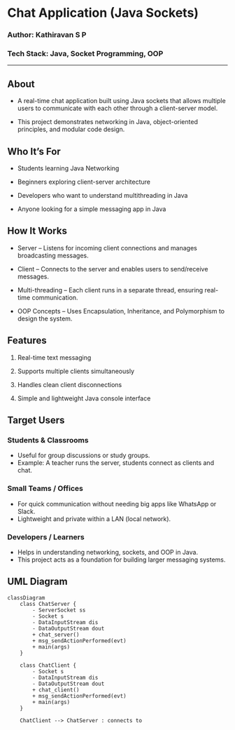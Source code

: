 # Chat Application (Java Sockets)

### Author: Kathiravan S P <br>

### Tech Stack: Java, Socket Programming, OOP
---
## About
  - A real-time chat application built using Java sockets that allows multiple users to communicate with each other through a client-server model. <br>
  
  - This project demonstrates networking in Java, object-oriented principles, and modular code design.


## Who It’s For

* Students learning Java Networking

* Beginners exploring client-server architecture

* Developers who want to understand multithreading in Java

* Anyone looking for a simple messaging app in Java

## How It Works

+ Server – Listens for incoming client connections and manages broadcasting messages.

+ Client – Connects to the server and enables users to send/receive messages.

+ Multi-threading – Each client runs in a separate thread, ensuring real-time communication.

+ OOP Concepts – Uses Encapsulation, Inheritance, and Polymorphism to design the system.

 ## Features

1)  Real-time text messaging

2) Supports multiple clients simultaneously

3) Handles clean client disconnections

4) Simple and lightweight Java console interface

## Target Users

### Students & Classrooms
- Useful for group discussions or study groups.  
- Example: A teacher runs the server, students connect as clients and chat.  

### Small Teams / Offices
- For quick communication without needing big apps like WhatsApp or Slack.  
- Lightweight and private within a LAN (local network).  

### Developers / Learners
- Helps in understanding networking, sockets, and OOP in Java.  
- This project acts as a foundation for building larger messaging systems.

## UML Diagram

```mermaid
classDiagram
    class ChatServer {
        - ServerSocket ss
        - Socket s
        - DataInputStream dis
        - DataOutputStream dout
        + chat_server()
        + msg_sendActionPerformed(evt)
        + main(args)
    }

    class ChatClient {
        - Socket s
        - DataInputStream dis
        - DataOutputStream dout
        + chat_client()
        + msg_sendActionPerformed(evt)
        + main(args)
    }

    ChatClient --> ChatServer : connects to

```  

